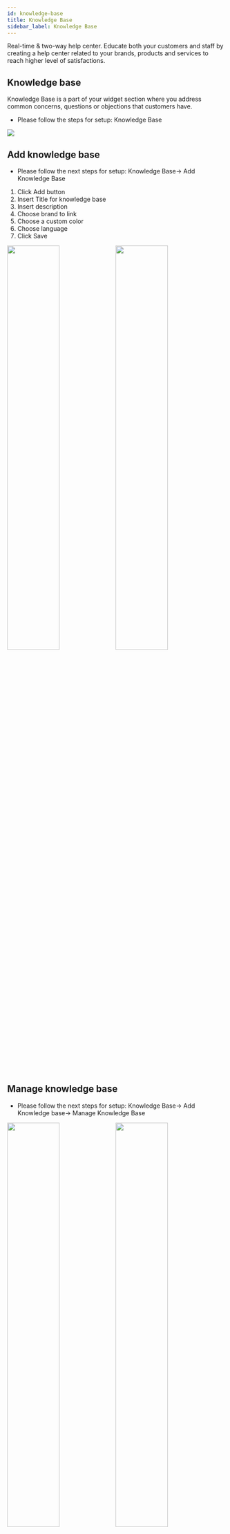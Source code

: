 ```yaml
---
id: knowledge-base
title: Knowledge Base
sidebar_label: Knowledge Base
---
```


<!--Content-->


Real-time & two-way help center. Educate both your customers and staff by creating a help center related to your brands, products and services to reach higher level of satisfactions. 




## Knowledge base

Knowledge Base is a part of your widget section where you address common concerns, questions or objections that customers have.
+ Please follow the steps for setup: Knowledge Base



<img src="https://s3.us-west-2.amazonaws.com/erxes-docs/knowledgebase/image1.png"/>



## Add knowledge base

+ Please follow the next steps for setup: Knowledge Base-> Add Knowledge Base

1. Click Add button 
2. Insert Title for knowledge base
3. Insert description
4. Choose brand to link
5. Choose a custom color
6. Choose language
7. Click Save
<div >
<img style="width:49%" src="https://s3.us-west-2.amazonaws.com/erxes-docs/knowledgebase/image2.png"/>
<img style="width:49%" src="https://s3.us-west-2.amazonaws.com/erxes-docs/knowledgebase/image3.png"/>
</div>


## Manage knowledge base


+ Please follow the next steps for setup: Knowledge Base-> Add Knowledge base-> Manage Knowledge Base

<div >
<img style="width:49%" src="https://s3.us-west-2.amazonaws.com/erxes-docs/knowledgebase/image4.png"/>
<img style="width:49%" src="https://s3.us-west-2.amazonaws.com/erxes-docs/knowledgebase/image5.png"/>
</div>

<aside class="notice">
*Manage Created Knowledge Base
</aside>



## Add category

+ Please follow the next steps for setup: Knowledge Base-> Add Knowledge Base->Add Category

1. Add Category to created Knowledge base
2. Insert Name for category
3. Insert description
4. Choose icon
5. Click Save


<div >
<img style="width:49%" src="https://s3.us-west-2.amazonaws.com/erxes-docs/knowledgebase/image6.png"/>
<img style="width:49%" src="https://s3.us-west-2.amazonaws.com/erxes-docs/knowledgebase/image7.png"/>
</div>



## Add article in category

+ Please follow the next steps for setup: Knowledge Base-> Add Knowledge Base->Add Category->Add Article

1. Insert Frequently Asked Question
2. Brief summary of content answer
3. Insert content answer
4. Select Status 
5. Click Save
<img  src="https://s3.us-west-2.amazonaws.com/erxes-docs/knowledgebase/image8.png"/>

<aside class="notice">
You may add article in each category.

You can use Knowledgebase script to install on your webpage or inside the messenger or both. There are different installation case of Knowledgebase form. Go to [instruction](https://docs.erxes.io/user/script-install). 

</aside>

